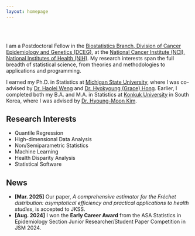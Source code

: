 ```yaml
---
layout: homepage
---
```


<br> <br>

I am a Postdoctoral Fellow in the [Biostatistics Branch, Division of Cancer Epidemiology and Genetics (DCEG)](https://dceg.cancer.gov/about/organization/tdrp/bb), at the [National Cancer Institute (NCI), National Institutes of Health (NIH)](https://www.cancer.gov/). My research interests span the full breadth of statistical science, from theories and methodologies to applications and programming.

I earned my Ph.D. in Statistics at [Michigan State University](https://stt.natsci.msu.edu/), where I was co-advised by [Dr. Haolei Weng](https://haoleiweng.github.io/) and [Dr. Hyokyoung (Grace) Hong](https://dceg.cancer.gov/about/staff-directory/hong-grace). Earlier, I completed both my B.A. and M.A. in Statistics at [Konkuk University](https://en.konkuk.ac.kr/en/index.do) in South Korea, where I was advised by [Dr. Hyoung-Moon Kim](https://sites.google.com/view/hyoungbang/home?authuser=0).

## Research Interests

- Quantile Regression
- High-dimensional Data Analysis
- Non/Semiparametric Statistics
- Machine Learning
- Health Disparity Analysis
- Statistical Software

## News

- **[Mar. 2025]** Our paper, *A comprehensive estimator for the Fréchet distribution: asymptotical efficiency and practical applications to health studies*, is accepted to JKSS.
- **[Aug. 2024]** I won the **Early Career Award** from the ASA Statistics in Epidemiology Section Junior Researcher/Student Paper Competition in JSM 2024.
